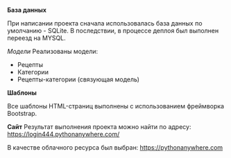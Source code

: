 **База данных**

При написании проекта сначала использовалась база данных по умолчанию - SQLite. В последствии, в процессе деплоя был выполнен переезд на MYSQL.

*Модели*
Реализованы модели:
* Рецепты
* Категории
* Рецепты-категории (связующая модель)

**Шаблоны**

Все шаблоны HTML-страниц выполнены с использованием фреймворка Bootstrap.

**Сайт**
Результат выполнения проекта можно найти по адресу: https://login444.pythonanywhere.com/

В качестве облачного ресурса был выбран: https://pythonanywhere.com

